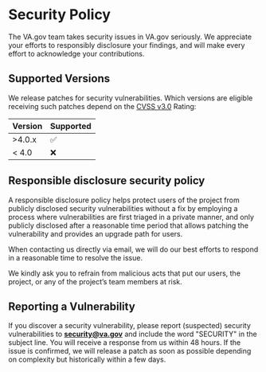 # Security Policy

The VA.gov team takes security issues in VA.gov seriously. We appreciate your efforts to responsibly 
disclosure your findings, and will make every effort to acknowledge your contributions.

## Supported Versions

We release patches for security vulnerabilities. Which versions are eligible receiving such patches depend on the 
[CVSS v3.0](https://www.first.org/cvss/calculator/3.0) Rating:

| Version | Supported          |
| ------- | ------------------ |
| >4.0.x  | :white_check_mark: |
| < 4.0   | :x:                |

## Responsible disclosure security policy

A responsible disclosure policy helps protect users of the project from publicly disclosed security vulnerabilities 
without a fix by employing a process where vulnerabilities are first triaged in a private manner, and only publicly 
disclosed after a reasonable time period that allows patching the vulnerability and provides an upgrade path for users.

When contacting us directly via email, we will do our best efforts to respond in a reasonable time to resolve the issue. 

We kindly ask you to refrain from malicious acts that put our users, the project, or any of the project’s team members 
at risk.

## Reporting a Vulnerability

If you discover a security vulnerability, please report (suspected) security vulnerabilities to 
**[security@va.gov](mailto:security@va.gov)** and include the word "SECURITY" in the subject line. 
You will receive a response from us within 48 hours. If the issue is confirmed, we will release a 
patch as soon as possible depending on complexity but historically within a few days.
